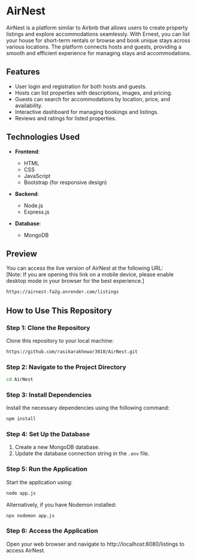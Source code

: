 # AirNest  

AirNest is a platform similar to Airbnb that allows users to create property listings and explore accommodations seamlessly. With Ernest, you can list your house for short-term rentals or browse and book unique stays across various locations. The platform connects hosts and guests, providing a smooth and efficient experience for managing stays and accommodations.

## Features  

- User login and registration for both hosts and guests.  
- Hosts can list properties with descriptions, images, and pricing.  
- Guests can search for accommodations by location, price, and availability.  
- Interactive dashboard for managing bookings and listings.  
- Reviews and ratings for listed properties.  

## Technologies Used  

- **Frontend**:  
  - HTML  
  - CSS  
  - JavaScript  
  - Bootstrap (for responsive design)  

- **Backend**:  
  - Node.js  
  - Express.js  

- **Database**:  
  - MongoDB  

## Preview  

You can access the live version of AirNest at the following URL:  
[Note: If you are opening this link on a mobile device, please enable desktop mode in your browser for the best experience.]  
```bash
https://airnest-fa2g.onrender.com/listings
```  

## How to Use This Repository  

### Step 1: Clone the Repository  

Clone this repository to your local machine:  
```bash
https://github.com/rasikarakhewar3010/AirNest.git
```  

### Step 2: Navigate to the Project Directory  

```bash
cd AirNest
```  

### Step 3: Install Dependencies  

Install the necessary dependencies using the following command:  
```bash
npm install
```  

### Step 4: Set Up the Database  

1. Create a new MongoDB database.  
2. Update the database connection string in the `.env` file.  

### Step 5: Run the Application  

Start the application using:  
```bash
node app.js
```  
Alternatively, if you have Nodemon installed:  
```bash
npx nodemon app.js
```  

### Step 6: Access the Application  

Open your web browser and navigate to http://localhost:8080/listings to access AirNest.  

